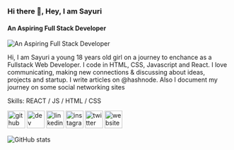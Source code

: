 ### Hi there 👋, Hey, I am Sayuri
#### An Aspiring Full Stack Developer
![An Aspiring Full Stack Developer](https://pbs.twimg.com/profile_images/1352056293456900099/8A0w4Ueq_400x400.jpg)

 Hi, I am Sayuri a young 18 years old girl on a journey to enchance as a Fullstack Web Developer.
I code in HTML, CSS, Javascript and React.
I love communicating, making new connections & discussing about ideas, projects and startup.
I write articles on @hashnode. 
Also I document my journey on some social networking sites

Skills: REACT / JS / HTML / CSS

[<img src='https://cdn.jsdelivr.net/npm/simple-icons@3.0.1/icons/github.svg' alt='github' height='40'>](https://github.com/SAYUK09)  [<img src='https://cdn.jsdelivr.net/npm/simple-icons@3.0.1/icons/hashnode.svg' alt='dev' height='40'>](https://sayurikamble.hashnode.dev/introduction-to-functional-programming)  [<img src='https://cdn.jsdelivr.net/npm/simple-icons@3.0.1/icons/linkedin.svg' alt='linkedin' height='40'>](https://www.linkedin.com/in/sayuri-kamble/)  [<img src='https://cdn.jsdelivr.net/npm/simple-icons@3.0.1/icons/instagram.svg' alt='instagram' height='40'>](https://www.instagram.com/s_a_y_u_k_codes//)  [<img src='https://cdn.jsdelivr.net/npm/simple-icons@3.0.1/icons/twitter.svg' alt='twitter' height='40'>](https://twitter.com/KambleSayuri)  [<img src='https://cdn.jsdelivr.net/npm/simple-icons@3.0.1/icons/icloud.svg' alt='website' height='40'>](https://sayuk-portfolio.netlify.app/)  

![GitHub stats](https://github-readme-stats.vercel.app/api?username=SAYUK09&show_icons=true)  


